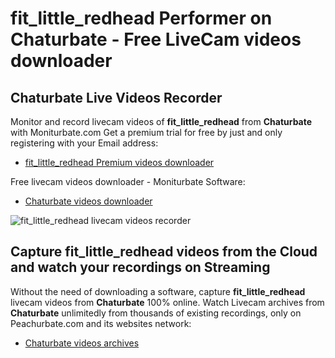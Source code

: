 # fit_little_redhead Performer on Chaturbate - Free LiveCam videos downloader

## Chaturbate Live Videos Recorder

Monitor and record livecam videos of **fit_little_redhead** from **Chaturbate** with Moniturbate.com
Get a premium trial for free by just and only registering with your Email address:
* [fit_little_redhead Premium videos downloader](https://moniturbate.com/request-demo-licence-key.html)

Free livecam videos downloader - Moniturbate Software:
* [Chaturbate videos downloader](https://moniturbate.com/moniturbate-download-software.html)

![fit_little_redhead livecam videos recorder](https://peachurnet.com/templates/moniturbate-software.png)


## Capture fit_little_redhead videos from the Cloud and watch your recordings on Streaming

Without the need of downloading a software, capture **fit_little_redhead** livecam videos from **Chaturbate** 100% online.
Watch Livecam archives from **Chaturbate** unlimitedly from thousands of existing recordings, only on Peachurbate.com and its websites network:
* [Chaturbate videos archives](https://peachurnet.com/)